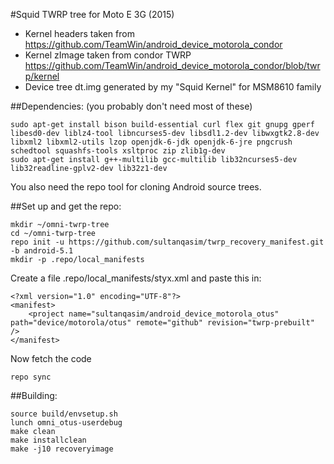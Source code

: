 #Squid TWRP tree for Moto E 3G (2015)
* Kernel headers taken from https://github.com/TeamWin/android_device_motorola_condor
* Kernel zImage taken from condor TWRP https://github.com/TeamWin/android_device_motorola_condor/blob/twrp/kernel
* Device tree dt.img generated by my "Squid Kernel" for MSM8610 family

##Dependencies:
(you probably don't need most of these)
````
sudo apt-get install bison build-essential curl flex git gnupg gperf libesd0-dev liblz4-tool libncurses5-dev libsdl1.2-dev libwxgtk2.8-dev libxml2 libxml2-utils lzop openjdk-6-jdk openjdk-6-jre pngcrush schedtool squashfs-tools xsltproc zip zlib1g-dev
sudo apt-get install g++-multilib gcc-multilib lib32ncurses5-dev lib32readline-gplv2-dev lib32z1-dev
````
You also need the repo tool for cloning Android source trees.

##Set up and get the repo:
````
mkdir ~/omni-twrp-tree
cd ~/omni-twrp-tree
repo init -u https://github.com/sultanqasim/twrp_recovery_manifest.git -b android-5.1
mkdir -p .repo/local_manifests
````

Create a file .repo/local_manifests/styx.xml and paste this in:
````
<?xml version="1.0" encoding="UTF-8"?>
<manifest>
    <project name="sultanqasim/android_device_motorola_otus" path="device/motorola/otus" remote="github" revision="twrp-prebuilt" />
</manifest>
````

Now fetch the code
````
repo sync
````

##Building:
````
source build/envsetup.sh
lunch omni_otus-userdebug
make clean
make installclean
make -j10 recoveryimage
````
